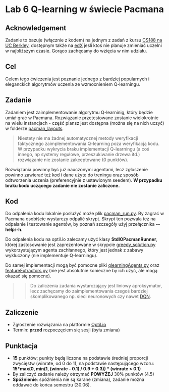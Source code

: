 # Lab 6 Q-learning w świecie Pacmana

## Acknowledgement
Zadanie to bazuje (włącznie z kodem) na jednym z zadań z kursu [CS188 na UC Berkley](http://ai.berkeley.edu/home.html), dostępnym także na [edX](https://edge.edx.org/courses/BerkeleyX/CS188x-8/Artificial_Intelligence/about) jeśli ktoś nie planuje zmieniać uczelni w najbliższym czasie. Gorąco zachęcamy do wzięcia w nim udziału.

## Cel
Celem tego ćwiczenia jest poznanie jednego z bardziej popularnych i eleganckich algorytmów uczenia ze wzmocnieniem Q-learningu. 

## Zadanie
Zadaniem jest zaimplementowanie algorytmu Q-learninig, który będzie umiał grać w Pacmana. Rozwiązanie przetestowane zostanie wielokrotnie na wielu instancjach - część plansz jest dostępna (można się na nich uczyć) w folderze [pacman_layouts](pacman_layouts). 

> Niestety nie ma żadnej automatycznej metody weryfikacji faktycznego zaimplementowania Q-learning poza weryfikacją kodu. W przypadku wykrycia braku implementacji Q-learningu (a coś innego, np systemy regułowe, przeszukiwanie drzewa itd.) rozwiązanie nie zostanie zakceptowane (0 punktów).

Rozwiązania powinny być już nauczonymi agentami, lecz zgłoszenie powinno zawierać też kod i dane użyte do treningu oraz sposób odtworzenia uczenia (preferencyjnie z ustawionym seedem). **W przypadku braku kodu uczącego zadanie nie zostanie zaliczone.**

## Kod
Do odpalenia kodu lokalnie posłużyć może plik [pacman_run.py](pacman_run.py). By zagrać w Pacmana osobiście wystarczy odpalić skrypt. Skrypt ten pozwala też na odpalanie i testowanie agentów, by poznań szczegóły użyj przełącznika **--help**/**-h**.

Do odpalenia kodu na optil.io zalecamy użyć klasy **StdIOPacmanRunner**, której zastosowanie jest zaprezentowane w skrypcie [greedy_solution.py](greedy_solution.py) wykorzystującym agenta zachłannego, który jest jednak z zabawy wykluczony (nie implementuje Q-learningu).

Do samej implementacji mogą być pomocne pliki [qlearningAgents.py](qlearningAgents.py) oraz [featureExtractors.py](featureExtractors.py) (nie jest absolutnie konieczne by ich użyć, ale mogą okazać się pomocne).

>> Do zaliczenia zadania wystarczający jest liniowy aproksymator, lecz zachęcamy do zaimplementowania czegoś bardziej skomplikowanego np. sieci neuronowych czy nawet [DQN](https://www.cs.toronto.edu/~vmnih/docs/dqn.pdf).

## Zaliczenie
* Zgłoszenie rozwiązania na platformie [Optil.io](https://www.optil.io/optilion/problem/3169)
* Termin: **przed** rozpoczęciem się sesji (była zmiana)

## Punktacja
* **15** punktów; punkty będą liczone na podstawie średniej proporcji zwycięstw (winrate, od 0 do 1), na podstawie następującego wzoru: **15*max(0, min(1, (winrate - 0.1) / 0.9 + 0.3)) * (winrate > 0.1)**
* By zaliczyć zadanie należy otrzymać **POWYŻEJ** 30% punktów (4.5)
* **Spóźnienie**: spóźnienia nie są karane (zmiana), zadanie można oddawać do końca semestru (30.06).
